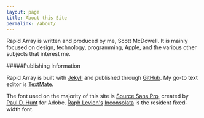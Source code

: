 ```yaml
---
layout: page
title: About this Site
permalink: /about/
---
```


Rapid Array is written and produced by me, Scott McDowell. It is mainly focused on design, technology, programming, Apple, and the various other subjects that interest me. 

#####Publishing Information

Rapid Array is built with [Jekyll](http://jekyllrb.com) and published through [GitHub](https://pages.github.com). My go-to text editor is [TextMate](https://github.com/textmate/textmate).

The font used on the majority of this site is [Source Sans Pro](http://en.wikipedia.org/wiki/Source_Sans_Pro), created by [Paul D. Hunt](https://twitter.com/pauldhunt) for Adobe. [Raph Levien's](http://www.levien.com) [Inconsolata](http://www.levien.com/type/myfonts/inconsolata.html) is the resident fixed-width font.